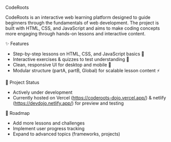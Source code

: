 CodeRoots

CodeRoots is an interactive web learning platform designed to guide beginners through the fundamentals of web development. The project is built with HTML, CSS, and JavaScript and aims to make coding concepts more engaging through hands-on lessons and interactive content.

✨ Features

- Step-by-step lessons on HTML, CSS, and JavaScript basics 📖
- Interactive exercises & quizzes to test understanding 🧩
- Clean, responsive UI for desktop and mobile 🎨
- Modular structure (partA, partB, Global) for scalable lesson content ⚡

🚧 Project Status

- Actively under development
- Currently hosted on Vercel (https://coderoots-dojo.vercel.app/) & netlify (https://devdojo.netlify.app/) for preview and testing

🎯 Roadmap

- Add more lessons and challenges
- Implement user progress tracking
- Expand to advanced topics (frameworks, projects)

